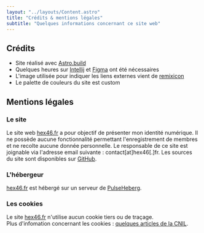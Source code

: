 ```yaml
---
layout: "../layouts/Content.astro"
title: "Crédits & mentions légales"
subtitle: "Quelques informations concernant ce site web"
---
```


## Crédits

- Site réalisé avec [Astro.build](https://astro.build/)
- Quelques heures sur [Intellij](https://www.jetbrains.com/idea/) et [Figma](https://www.figma.com) ont été nécessaires
- L'image utilisée pour indiquer les liens externes vient de [remixicon](https://remixicon.com)
- Le palette de couleurs du site est custom

## Mentions légales

### Le site

Le site web [hex46.fr](/) a pour objectif de présenter mon identité numérique.
Il ne possède aucune fonctionnalité permettant l'enregistrement de membres et ne recolte aucune donnée personnelle.
Le responsable de ce site est joignable via l'adresse email suivante : contact[at]hex46[.]fr.
Les sources du site sont disponibles sur [GitHub](https://github.com/hex46/hex46.fr).

### L'hébergeur

[hex46.fr](/) est hébergé sur un serveur de [PulseHeberg](https://pulseheberg.com/).

### Les cookies

Le site [hex46.fr](/) n'utilise aucun cookie tiers ou de traçage.  
Plus d'infomation concernant les cookies : [quelques articles de la CNIL](https://www.cnil.fr/fr/tag/Cookies+et+traceurs).
